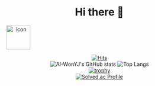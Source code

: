 
<div align="center" background="red">
  <h1>Hi there 👋</h1>
  
<div style="display: flex; align-items: flex-start;" align="center">
  <img src="https://techstack-generator.vercel.app/python-icon.svg" alt="icon" width="65" height="65" />
  <h1></h1>
</div>
  
  [![Hits](https://hits.seeyoufarm.com/api/count/incr/badge.svg?url=https%3A%2F%2Fgithub.com%2FAI-WonYJ&count_bg=%235078D2&title_bg=%23040404&icon=stackoverflow.svg&icon_color=%235078D2&title=hits&edge_flat=false)](https://github.com/AI-WonYJ)
  <br>
  ![AI-WonYJ's GitHub stats](https://github-readme-stats.vercel.app/api?username=AI-WonYJ&show_icons=true&theme=tokyonight) 
  ![Top Langs](https://github-readme-stats.vercel.app/api/top-langs/?username=AI-WonYJ&layout=compact&theme=tokyonight)
  <br>
  [![trophy](https://github-profile-trophy.vercel.app/?username=AI-WonYJ&theme=tokyonight)](https://github.com/ryo-ma/github-profile-trophy)
  <br>
  [![Solved.ac Profile](http://mazassumnida.wtf/api/generate_badge?boj=yjason7587)](https://solved.ac/yjason7587)
  <br>
  <br>
<!--
  <div style="display: flex; align-items: flex-start;"><img src="https://techstack-generator.vercel.app/python-icon.svg" alt="icon" width="65" height="65" /></div>
-->
          
  <!--
  <h1>✨Front-end Stack✨</h1>

  <img src="https://img.shields.io/badge/HTML-E34F26?style=flat-square&logo=HTML5&logoColor=white"/>
  <img src="https://img.shields.io/badge/CSS3-1572B6?style=flat-square&logo=CSS3&logoColor=white"/>
  <br/>
  <h1>✨Back-end Stack✨</h1>

  <img src="https://img.shields.io/badge/Python-3776AB?style=flat-square&logo=Python&logoColor=white"/>
  <img src="https://img.shields.io/badge/OpenCV-5C3EE8?style=flat-square&logo=OpenCV&logoColor=white"/>
  <img src="https://img.shields.io/badge/Flask-000000?style=flat-square&logo=Flask&logoColor=white"/>
  <img src="https://img.shields.io/badge/FastAPI-009688?style=flat-square&logo=FastAPI&logoColor=white"/>
  <img src="https://img.shields.io/badge/C-A8B9CC?style=flat-square&logo=C&logoColor=white"/>
  <br/>
  -->
</div>

<!--
**AI-WonYJ/AI-WonYJ** is a ✨ _special_ ✨ repository because its `README.md` (this file) appears on your GitHub profile.

Here are some ideas to get you started:

- 🔭 I’m currently working on ...
- 🌱 I’m currently learning ...
- 👯 I’m looking to collaborate on ...
- 🤔 I’m looking for help with ...
- 💬 Ask me about ...
- 📫 How to reach me: ...
- 😄 Pronouns: ...
- ⚡ Fun fact: ...
-->
